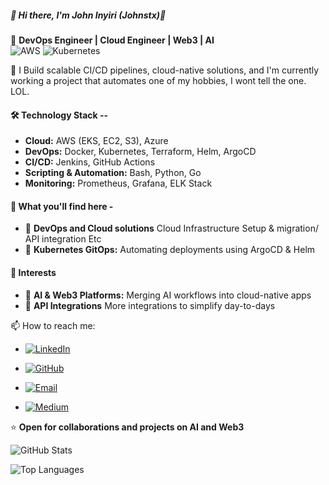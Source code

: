 ##### 👋 Hi there, I'm John Inyiri (Johnstx)👋

🚀 **DevOps Engineer | Cloud Engineer | Web3 | AI**  
![AWS](https://img.shields.io/badge/AWS-232F3E?style=for-the-badge&logo=amazon-aws)
![Kubernetes](https://img.shields.io/badge/Kubernetes-326CE5?style=for-the-badge&logo=kubernetes&logoColor=white)

🔧 I Build scalable CI/CD pipelines, cloud-native solutions, and I'm currently working a project that automates one of my hobbies, I wont tell the one. LOL. 

#### 🛠 Technology Stack --
- **Cloud:** AWS (EKS, EC2, S3), Azure  
- **DevOps:** Docker, Kubernetes, Terraform, Helm, ArgoCD  
- **CI/CD:** Jenkins, GitHub Actions  
- **Scripting & Automation:** Bash, Python, Go  
- **Monitoring:** Prometheus, Grafana, ELK Stack

#### 🔭 What you'll find here - 

- 🔹 **DevOps and Cloud solutions** Cloud Infrastructure Setup & migration/ API integration Etc
- 🔹 **Kubernetes GitOps:** Automating deployments using ArgoCD & Helm  


#### 🌱 Interests
- 🔹 **AI & Web3 Platforms:** Merging AI workflows into cloud-native apps
- 🔹 **API Integrations** More integrations to simplify day-to-days
  
 
 📫 How to reach me:
- [![LinkedIn](https://img.shields.io/badge/LinkedIn-Connect-blue?style=flat&logo=linkedin)](https://www.linkedin.com/in/johnstx0110/)

- [![GitHub](https://img.shields.io/badge/GitHub-Follow-lightgrey?style=flat&logo=github)](https://github.com/Johnstx)
  
- [![Email](https://img.shields.io/badge/Email-Contact-red?style=flat&logo=gmail)](mailto:inyiri.io@gmail.com)

- [![Medium](https://img.shields.io/badge/Medium-Read-black?style=flat&logo=medium)](https://medium.com/@inyiri.io)



⭐ **Open for collaborations and projects on AI and Web3**
  
  
![GitHub Stats](https://github-readme-stats.vercel.app/api?username=Johnstx&show_icons=true&theme=grey)

![Top Languages](https://github-readme-stats.vercel.app/api/top-langs/?username=Johnstx&layout=compact&theme=grey)

